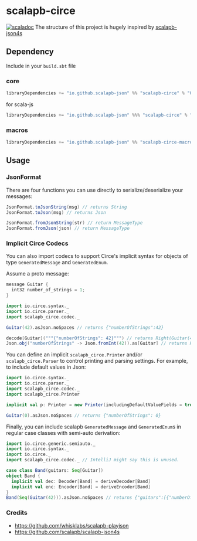 # scalapb-circe
[![scaladoc](https://javadoc.io/badge2/io.github.scalapb-json/scalapb-circe_3/javadoc.svg)](https://javadoc.io/doc/io.github.scalapb-json/scalapb-circe_3)
The structure of this project is hugely inspired by [scalapb-json4s](https://github.com/scalapb/scalapb-json4s)

## Dependency

Include in your `build.sbt` file

### core

```scala
libraryDependencies += "io.github.scalapb-json" %% "scalapb-circe" % "0.11.3"
```

for scala-js

```scala
libraryDependencies += "io.github.scalapb-json" %%% "scalapb-circe" % "0.11.3"
```

### macros

```scala
libraryDependencies += "io.github.scalapb-json" %% "scalapb-circe-macros" % "0.11.3"
```

## Usage

### JsonFormat

There are four functions you can use directly to serialize/deserialize your messages:

```scala
JsonFormat.toJsonString(msg) // returns String
JsonFormat.toJson(msg) // returns Json

JsonFormat.fromJsonString(str) // return MessageType
JsonFormat.fromJson(json) // return MessageType
```

### Implicit Circe Codecs

You can also import codecs to support Circe's implicit syntax for objects of type `GeneratedMessage` and `GeneratedEnum`.

Assume a proto message:

```scala
message Guitar {
  int32 number_of_strings = 1;
}
```

```scala
import io.circe.syntax._
import io.circe.parser._
import scalapb_circe.codec._

Guitar(42).asJson.noSpaces // returns {"numberOfStrings":42}

decode[Guitar]("""{"numberOfStrings": 42}""") // returns Right(Guitar(42))
Json.obj("numberOfStrings" -> Json.fromInt(42)).as[Guitar] // returns Right(Guitar(42))
```

You can define an implicit `scalapb_circe.Printer` and/or `scalapb_circe.Parser` to control printing and parsing settings. 
For example, to include default values in Json:

```scala
import io.circe.syntax._
import io.circe.parser._
import scalapb_circe.codec._
import scalapb_circe.Printer

implicit val p: Printer = new Printer(includingDefaultValueFields = true)

Guitar(0).asJson.noSpaces // returns {"numberOfStrings": 0}
```

Finally, you can include scalapb `GeneratedMessage` and `GeneratedEnum`s in regular case classes with semi-auto derivation:

```scala
import io.circe.generic.semiauto._
import io.circe.syntax._
import io.circe._
import scalapb_circe.codec._ // IntelliJ might say this is unused.

case class Band(guitars: Seq[Guitar])
object Band {
  implicit val dec: Decoder[Band] = deriveDecoder[Band]
  implicit val enc: Encoder[Band] = deriveEncoder[Band]
}
Band(Seq(Guitar(42))).asJson.noSpaces // returns {"guitars":[{"numberOfStrings":42}]}
```


### Credits

- https://github.com/whisklabs/scalapb-playjson
- https://github.com/scalapb/scalapb-json4s
